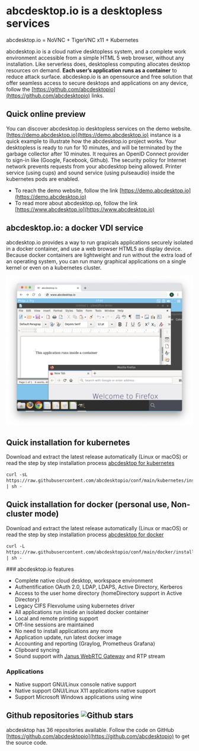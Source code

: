 
# abcdesktop.io is a desktopless services

abcdesktop.io = NoVNC + TigerVNC x11 + Kubernetes 

abcdesktop.io is a cloud native desktopless system, and a complete work environment accessible from a simple HTML 5 web browser, without any installation. Like serverless does, desktopless computing allocates desktop resources on demand.  **Each user’s application runs as a container** to reduce attack surface.
abcdeskop.io is an opensource and free solution that offer seamless access to secure desktops and applications on any device, follow the [https://github.com/abcdesktopio](https://github.com/abcdesktopio) links.

## Quick online preview
You can discover abcdesktop.io desktopless services on the demo website. [https://demo.abcdesktop.io](https://demo.abcdesktop.io) instance is a quick example to illustrate how the abcdesktop.io project works. Your desktopless is ready to run for 10 minutes, and will be terminated by the garbage collector after 10 minutes. It requires an OpenID Connect provider to sign-in like (Google, Facebook, Github). The security policy for Internet network prevents requests from your abcdesktop being allowed.
Printer service (using cups) and sound service (using pulseaudio) inside the kubernetes pods are enabled.

* To reach the demo website, follow the link [https://demo.abcdesktop.io](https://demo.abcdesktop.io)
* To read more about abcdesktop.op, follow the link [https://www.abcdesktop.io](https://www.abcdesktop.io)


## abcdesktop.io: a docker VDI service

abcdesktop.io provides a way to run grapicals applications securely isolated in a docker container, and use a web browser HTML5 as display device. Because docker containers are lightweight and run without the extra load of an operating system, you can run many graphical applications on a single kernel or even on a kubernetes cluster.

![screenshot-applications](profile/screenshot-applications.png)

## Quick installation for kubernetes

Download and extract the latest release automatically (Linux or macOS) or read the step by step installation process [abcdesktop for kubernetes](/setup/kubernetes_abcdesktop/)
```
curl -sL https://raw.githubusercontent.com/abcdesktopio/conf/main/kubernetes/install.sh | sh -
```

## Quick installation for docker (personal use, Non-cluster mode)

Download and extract the latest release automatically (Linux or macOS) or read the step by step installation process [abcdesktop for docker](/setup/dockermode/)
```
curl -L https://raw.githubusercontent.com/abcdesktopio/conf/main/docker/install.sh | sh -
```

### abcdesktop.io features 

- Complete native cloud desktop, workspace environment
- Authentification OAuth 2.0, LDAP, LDAPS, Active Directory, Kerberos
- Access to the user home directory (homeDirectory support in Active Directory)
- Legacy CIFS Flexvolume using kubernetes driver 
- All applications run inside an isolated docker container
- Local and remote printing support 
- Off-line sessions are maintained
- No need to install applications any more
- Application update, run latest docker image
- Accounting and reporting (Graylog, Prometheus Grafana)
- Clipboard syncing
- Sound support with [Janus WebRTC Gateway](https://janus.conf.meetecho.com/) and RTP stream

### Applications

- Native support GNU/Linux console native support
- Native support GNU/Linux X11 applications native support
- Support Microsoft Windows applications using wine

## Github repositories ![Github stars](https://img.shields.io/github/stars/abcdesktopio?style=social)

abcdesktop has 36 repositories available. Follow the code on GitHub [https://github.com/abcdesktopio](https://github.com/abcdesktopio) to get the source code.

